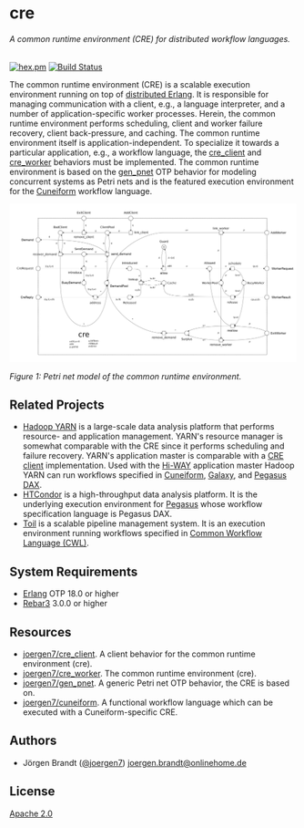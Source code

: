 # cre
###### A common runtime environment (CRE) for distributed workflow languages.

[![hex.pm](https://img.shields.io/hexpm/v/cre.svg?style=flat-square)](https://hex.pm/packages/cre) [![Build Status](https://travis-ci.org/joergen7/cre.svg?branch=master)](https://travis-ci.org/joergen7/cre)

The common runtime environment (CRE) is a scalable execution environment running on top of [distributed Erlang](https://www.erlang.org). It is responsible for managing communication with a client, e.g., a language interpreter, and a number of application-specific worker processes. Herein, the common runtime environment performs scheduling, client and worker failure recovery, client back-pressure, and caching. The common runtime environment itself is application-independent. To specialize it towards a particular application, e.g., a workflow language, the [cre_client](https://github.com/joergen7/cre_client) and [cre_worker](https://github.com/joergen7/cre_worker) behaviors must be implemented. The common runtime environment is based on the [gen_pnet](https://github.com/joergen7/gen_pnet) OTP behavior for modeling concurrent systems as Petri nets and is the featured execution environment for the [Cuneiform](https://cuneiform-lang.org) workflow language.


![cre Petri net model](priv/cre_pnet.png)

*Figure 1: Petri net model of the common runtime environment.*

## Related Projects

- [Hadoop YARN](https://hadoop.apache.org/docs/current/hadoop-yarn/hadoop-yarn-site/YARN.html) is a large-scale data analysis platform that performs resource- and application management. YARN's resource manager is somewhat comparable with the CRE since it performs scheduling and failure recovery. YARN's application master is comparable with a [CRE client](https://github.com/joergen7/cre_client) implementation. Used with the [Hi-WAY](https://github.com/marcbux/Hi-WAY) application master Hadoop YARN can run workflows specified in [Cuneiform](https://cuneiform-lang.org), [Galaxy](https://galaxyproject.org), and [Pegasus DAX](https://pegasus.isi.edu).
- [HTCondor](https://research.cs.wisc.edu/htcondor/) is a high-throughput data analysis platform. It is the underlying execution environment for [Pegasus](https://pegasus.isi.edu) whose workflow specification language is Pegasus DAX.
- [Toil](https://github.com/BD2KGenomics/toil) is a scalable pipeline management system. It is an execution environment running workflows specified in [Common Workflow Language (CWL)](https://github.com/common-workflow-language/common-workflow-language).

## System Requirements

- [Erlang](https://www.erlang.org) OTP 18.0 or higher
- [Rebar3](https://www.rebar3.org) 3.0.0 or higher

## Resources

- [joergen7/cre_client](https://github.com/joergen7/cre_client). A client behavior for the common runtime environment (cre).
- [joergen7/cre_worker](https://github.com/joergen7/cre_worker). The common runtime environment (cre).
- [joergen7/gen_pnet](https://github.com/joergen7/gen_pnet). A generic Petri net OTP behavior, the CRE is based on.
- [joergen7/cuneiform](https://github.com/joergen7/cuneiform). A functional workflow language which can be executed with a Cuneiform-specific CRE.

## Authors

- Jörgen Brandt ([@joergen7](https://github.com/joergen7/)) [joergen.brandt@onlinehome.de](mailto:joergen.brandt@onlinehome.de)

## License

[Apache 2.0](https://www.apache.org/licenses/LICENSE-2.0.html)